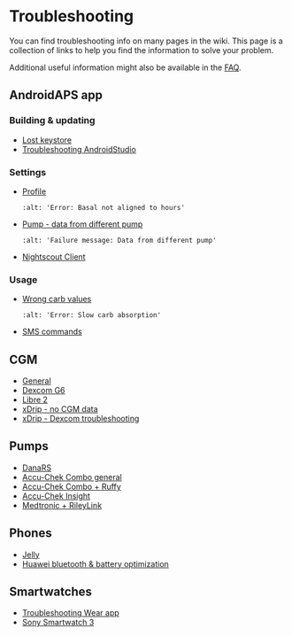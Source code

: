 # Troubleshooting

You can find troubleshooting info on many pages in the wiki. This page is a collection of links to help you find the information to solve your problem.

Additional useful information might also be available in the [FAQ](../Getting-Started/FAQ.html).

## AndroidAPS app

### Building & updating

- [Lost keystore](../Installing-AndroidAPS/troubleshooting_androidstudio.html#lost-keystore)
- [Troubleshooting AndroidStudio](../Installing-AndroidAPS/troubleshooting_androidstudio.html)

### Settings

- [Profile](../Usage/Profiles.html#troubleshooting-profile-errors)

  ```{image} ../images/Screen_DifferentPump.png
  :alt: 'Error: Basal not aligned to hours'
  ```

- [Pump - data from different pump](../Installing-AndroidAPS/update3_0.html#failure-message-data-from-different-pump)

  ```{image} ../images/BasalNotAlignedToHours2.png
  :alt: 'Failure message: Data from different pump'
  ```

- [Nightscout Client](../Usage/Troubleshooting-NSClient.html)

### Usage

- [Wrong carb values](../Usage/COB-calculation.html#detection-of-wrong-cob-values)

  ```{image} ../images/Calculator_SlowCarbAbsorption.png
  :alt: 'Error: Slow carb absorption'
  ```

- [SMS commands](../Children/SMS-Commands.html#troubleshooting)

## CGM

- [General](../Hardware/GeneralCGMRecommendation.html#troubleshooting)
- [Dexcom G6](../Hardware/DexcomG6.html#troubleshooting-g6)
- [Libre 2](../Hardware/Libre2.html#experiences-and-troubleshooting)
- [xDrip - no CGM data](../Configuration/xdrip.html#identify-receiver)
- [xDrip - Dexcom troubleshooting](../Configuration/xdrip.html#troubleshooting-dexcom-g5-g6-and-xdrip)

## Pumps

- [DanaRS](../Configuration/DanaRS-Insulin-Pump.html#dana-rs-specific-errors)
- [Accu-Chek Combo general](../Usage/Accu-Chek-Combo-Tips-for-Basic-usage.html)
- [Accu-Chek Combo + Ruffy](../Configuration/Accu-Chek-Combo-Pump.html#why-pairing-with-the-pump-does-not-work-with-the-app-ruffy)
- [Accu-Chek Insight](../Configuration/Accu-Chek-Insight-Pump.html#insight-specific-errors)
- [Medtronic + RileyLink](../Configuration/MedtronicPump.html#what-to-do-if-i-loose-connection-to-rileylink-and-or-pump)

## Phones

- [Jelly](../Usage/jelly.html)
- [Huawei bluetooth & battery optimization](../Usage/huawei.html)

## Smartwatches

- [Troubleshooting Wear app](../Configuration/Watchfaces.html#troubleshooting-the-wear-app)
- [Sony Smartwatch 3](../Usage/SonySW3.html)
